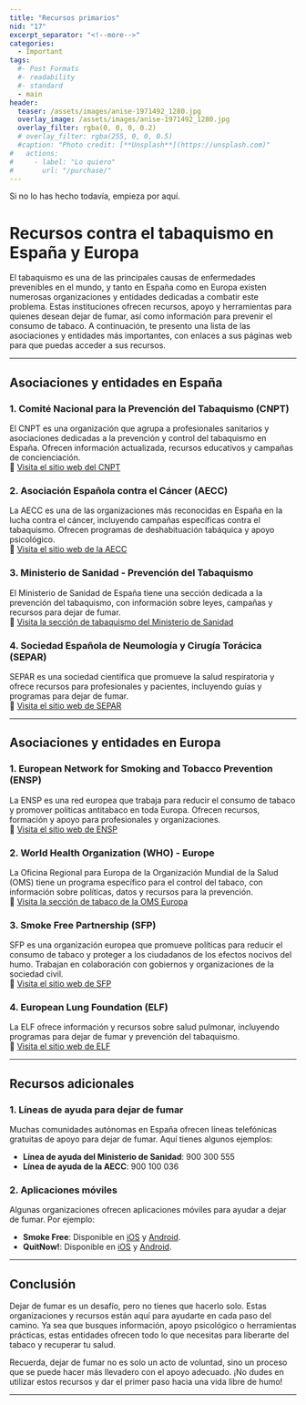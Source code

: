 ```yaml
---
title: "Recursos primarios"
nid: "17"
excerpt_separator: "<!--more-->"
categories:
  - Important
tags:
  #- Post Formats
  #- readability
  #- standard
  - main
header:
  teaser: /assets/images/anise-1971492_1280.jpg
  overlay_image: /assets/images/anise-1971492_1280.jpg
  overlay_filter: rgba(0, 0, 0, 0.2)
  # overlay_filter: rgba(255, 0, 0, 0.5)
  #caption: "Photo credit: [**Unsplash**](https://unsplash.com)"
#   actions:
#     - label: "Lo quiero"
#       url: "/purchase/"
---
```


Si no lo has hecho todavía, empieza por aquí.
<!--more-->


# Recursos contra el tabaquismo en España y Europa  

El tabaquismo es una de las principales causas de enfermedades prevenibles en el mundo, y tanto en España como en Europa existen numerosas organizaciones y entidades dedicadas a combatir este problema. Estas instituciones ofrecen recursos, apoyo y herramientas para quienes desean dejar de fumar, así como información para prevenir el consumo de tabaco. A continuación, te presento una lista de las asociaciones y entidades más importantes, con enlaces a sus páginas web para que puedas acceder a sus recursos.  

---

## **Asociaciones y entidades en España**  

### 1. **Comité Nacional para la Prevención del Tabaquismo (CNPT)**  
El CNPT es una organización que agrupa a profesionales sanitarios y asociaciones dedicadas a la prevención y control del tabaquismo en España. Ofrecen información actualizada, recursos educativos y campañas de concienciación.  
🔗 [Visita el sitio web del CNPT](https://www.cnpt.es)  

### 2. **Asociación Española contra el Cáncer (AECC)**  
La AECC es una de las organizaciones más reconocidas en España en la lucha contra el cáncer, incluyendo campañas específicas contra el tabaquismo. Ofrecen programas de deshabituación tabáquica y apoyo psicológico.  
🔗 [Visita el sitio web de la AECC](https://www.aecc.es)  

### 3. **Ministerio de Sanidad - Prevención del Tabaquismo**  
El Ministerio de Sanidad de España tiene una sección dedicada a la prevención del tabaquismo, con información sobre leyes, campañas y recursos para dejar de fumar.  
🔗 [Visita la sección de tabaquismo del Ministerio de Sanidad](https://www.sanidad.gob.es)  

### 4. **Sociedad Española de Neumología y Cirugía Torácica (SEPAR)**  
SEPAR es una sociedad científica que promueve la salud respiratoria y ofrece recursos para profesionales y pacientes, incluyendo guías y programas para dejar de fumar.  
🔗 [Visita el sitio web de SEPAR](https://www.separ.es)  

---

## **Asociaciones y entidades en Europa**  

### 1. **European Network for Smoking and Tobacco Prevention (ENSP)**  
La ENSP es una red europea que trabaja para reducir el consumo de tabaco y promover políticas antitabaco en toda Europa. Ofrecen recursos, formación y apoyo para profesionales y organizaciones.  
🔗 [Visita el sitio web de ENSP](https://ensp.org)  

### 2. **World Health Organization (WHO) - Europe**  
La Oficina Regional para Europa de la Organización Mundial de la Salud (OMS) tiene un programa específico para el control del tabaco, con información sobre políticas, datos y recursos para la prevención.  
🔗 [Visita la sección de tabaco de la OMS Europa](https://www.euro.who.int/en/health-topics/disease-prevention/tobacco)  

### 3. **Smoke Free Partnership (SFP)**  
SFP es una organización europea que promueve políticas para reducir el consumo de tabaco y proteger a los ciudadanos de los efectos nocivos del humo. Trabajan en colaboración con gobiernos y organizaciones de la sociedad civil.  
🔗 [Visita el sitio web de SFP](https://smokefreepartnership.eu)  

### 4. **European Lung Foundation (ELF)**  
La ELF ofrece información y recursos sobre salud pulmonar, incluyendo programas para dejar de fumar y prevención del tabaquismo.  
🔗 [Visita el sitio web de ELF](https://europeanlung.org)  

---

## **Recursos adicionales**  

### 1. **Líneas de ayuda para dejar de fumar**  
Muchas comunidades autónomas en España ofrecen líneas telefónicas gratuitas de apoyo para dejar de fumar. Aquí tienes algunos ejemplos:  
- **Línea de ayuda del Ministerio de Sanidad**: 900 300 555  
- **Línea de ayuda de la AECC**: 900 100 036  

### 2. **Aplicaciones móviles**  
Algunas organizaciones ofrecen aplicaciones móviles para ayudar a dejar de fumar. Por ejemplo:  
- **Smoke Free**: Disponible en [iOS](https://apps.apple.com/es/app/smoke-free-dejar-de-fumar/id1253180935) y [Android](https://play.google.com/store/apps/details?id=org.smokefree.smokefree).  
- **QuitNow!**: Disponible en [iOS](https://apps.apple.com/es/app/quitnow-dejar-de-fumar/id521368947) y [Android](https://play.google.com/store/apps/details?id=com.EuropiaWare.QuitNow).  

---

## **Conclusión**  

Dejar de fumar es un desafío, pero no tienes que hacerlo solo. Estas organizaciones y recursos están aquí para ayudarte en cada paso del camino. Ya sea que busques información, apoyo psicológico o herramientas prácticas, estas entidades ofrecen todo lo que necesitas para liberarte del tabaco y recuperar tu salud.  

Recuerda, dejar de fumar no es solo un acto de voluntad, sino un proceso que se puede hacer más llevadero con el apoyo adecuado. ¡No dudes en utilizar estos recursos y dar el primer paso hacia una vida libre de humo!  

--- 
